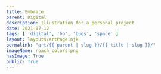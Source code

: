 ```yaml
---
title: Embrace
parent: Digital
description: Illustration for a personal project
date: 2021-07-12
tags: [ 'digital', 'bb', 'bugs', 'space' ]
layout: layouts/artPage.njk
permalink: "art/{{ parent | slug }}/{{ title | slug }}/"
imageName: roach_colors.png
hasImage: True
public: True
---
```

